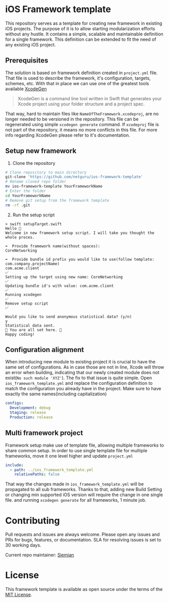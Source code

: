 # iOS Framework template

This repository serves as a template for creating new framework in existing iOS projects. The purpose of it is to allow starting modularization efforts without any hustle. It contains a simple, scalable and maintainable definition for a single framework. This definition can be extended to fit the need of any existing iOS project. 

## Prerequisites
The solution is based on framework definition created in `project.yml` file. That file is used to describe the framework, it's configuration, targets, schemes, etc. With that in place we can use one of the greatest tools available [XcodeGen](https://github.com/yonaskolb/XcodeGen)
> XcodeGen is a command line tool written in Swift that generates your Xcode project using your folder structure and a project spec.

That way, hard to  maintain files like `NameOfTheFramework.xcodeproj`, are no longer needed to be versioned in the repository. This file can be regenerated using simple `xcodegen generate` command. If `xcodeproj` file is not part of the repository, it means no more conflicts in this file.
For more info regarding XcodeGen please refer to it's documentation.

## Setup new framework
1. Clone the repository
```bash
# Clone repository to main directory
git-clone 'https://github.com/netguru/ios-framework-template'
# Rename cloned repo folder
mv ios-framework-template YourFrameworkName
# Enter the folder
cd YourFrameworkName
# Remove git setup from the framework template
rm -rf .git
```
2. Run the setup script
```
> swift setupTarget.swift
Hello 👋
Welcome in new framework setup script. I will take you thought the whole proces.

➡️  Provide framework name(without spaces):
CoreNetworking

➡️  Provide bundle id prefix you would like to use(follow template: com.company.projectName)
com.acme.client
✅
Setting up the target using new name: CoreNetworking
✅
Updating bundle id's with value: com.acme.client
✅
Running xcodegen
✅
Remove setup script
✅

Would you like to send anonymous statistical data? (y/n)
y
Statistical data sent.
🎉 You are all set here. 🎉
Happy coding!
```
## Configuration alignment
When introducing new module to existing project it is crucial to have the same set of configurations. As in case those are not in line, Xcode will throw an error when building, indicating that our newly created module does not exist(`No such module 'XYZ'`). The fix to that issue is quite simple. Open `ios_framework_template.yml` and replace the configuration definition to match the configuration you already have in the project. Make sure to have exactly the same names(including capitalization)
```yml
configs:
  Development: debug
  Staging: release
  Production: release
```

## Multi framework project
Framework setup make use of template file, allowing multiple frameworks to share common setup.
In order to use single template file for multiple frameworks, move it one level higher and update `project.yml`
```yml
include:
  - path: ../ios_framework_template.yml
    relativePaths: false
```
That way the changes made in `ios_framework_template.yml` will be propagated to all sub frameworks. Thanks to that, adding new Build Setting or changing min supported iOS version will require the change in one single file. and running `xcodegen generate` for all frameworks, 1 minute job.

# Contributing

Pull requests and issues are always welcome. Please open any issues and PRs for bugs, features, or documentation. SLA for resolving issues is set to 30 working days.

Current repo maintainer: [Siemian](https://github.com/Siemian)

# License

This framework template is available as open source under the terms of the [MIT License](https://opensource.org/licenses/MIT).
